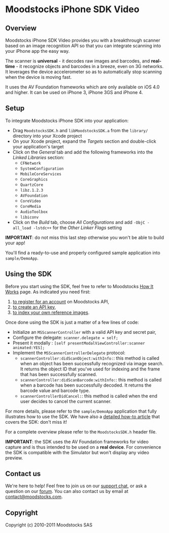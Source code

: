 # Moodstocks iPhone SDK Video

## Overview

Moodstocks iPhone SDK Video provides you with a breakthrough scanner based on an image recognition API so that you can integrate scanning into your iPhone app the easy way.

The scanner is **universal** - it decodes raw images and barcodes, and **real-time** - it recognize objects and barcodes in a breeze, even on 3G networks. It leverages the device accelerometer so as to automatically stop scanning when the device is moving fast.

It uses the AV Foundation frameworks which are only available on iOS 4.0 and higher. It can be used on iPhone 3, iPhone 3GS and iPhone 4.

## Setup

To integrate Moodstocks iPhone SDK into your application:

*   Drag `MoodstocksSDK.h` and `libMoodstocksSDK.a` from the `library/` directory into your Xcode project
*   On your Xcode project, expand the _Targets_ section and double-click your application's target
*   Click on the _General_ tab and add the following frameworks into the _Linked Libraries_ section:
	*   `CFNetwork`
	*   `SystemConfiguration`
	*   `MobileCoreServices`
	*   `CoreGraphics`
	*   `QuartzCore`
	*   `libz.1.2.3`
	*   `AVFoundation`
	*   `CoreVideo`
	*   `CoreMedia`
	*   `AudioToolbox`
	*   `libiconv`
*   Click on the _Build_ tab, choose _All Configurations_ and add `-ObjC -all_load -lstdc++` for the _Other Linker Flags_ setting

**IMPORTANT**: do not miss this last step otherwise you won't be able to build your app!

You'll find a ready-to-use and properly configured sample application into `sample/DemoApp`.

## Using the SDK

Before you start using the SDK, feel free to refer to Moodstocks [How It Works](http://www.moodstocks.com/how-it-works/) page. As indicated you need first:

1.   [to register for an account](http://extranet.moodstocks.com/signup) on Moodstocks API,
2.   [to create an API key](http://extranet.moodstocks.com/access_keys/new),
3.   [to index your own reference images](https://github.com/Moodstocks/moodstocks-api/wiki/api-v2-doc#add-object).

Once done using the SDK is just a matter of a few lines of code:

*   Initialize an `MSScannerController` with a valid API key and secret pair,
*   Configure the delegate: `scanner.delegate = self;`
*   Present it modally : `[self presentModalViewController:scanner animated:YES];`
*   Implement the `MSScannerControllerDelegate` protocol:
	*   `scannerController:didScanObject:withInfo:`: this method is called when an object has been successfully recognized via image search.
	     It returns the object ID that you've used for indexing and the frame that has been successfully scanned.
	*   `scannerController:didScanBarcode:withInfo:`: this method is called when a barcode has been successfully decoded.
	     It returns the barcode value and barcode type.	
	*   `scannerControllerDidCancel:`: this method is called when the end user decides to cancel the current scanner.

For more details, please refer to the `sample/DemoApp` application that fully illustrates how to use the SDK. We have also a [detailed how-to article](https://github.com/Moodstocks/moodstocks-api/wiki/sdk-video-how-it-works) that covers the SDK: don't miss it!

For a complete overview please refer to the `MoodstocksSDK.h` header file.

**IMPORTANT**: the SDK uses the AV Foundation frameworks for video capture and is thus intended to be used on a **real device**. For convenience the SDK is compatible with the Simulator but won't display any video preview.

## Contact us

We're here to help! Feel free to join us on our [support chat](http://moodstocks.campfirenow.com/2416e), or ask a question on our [forum](http://forum.moodstocks.com/). You can also contact us by email at
<a href="m&#x61;&#x69;l&#116;&#111;:&#x63;&#x6F;&#110;&#x74;&#097;&#099;&#x74;&#064;&#109;&#x6F;&#x6F;&#x64;&#115;&#x74;&#111;&#099;&#x6B;s&#x2E;&#099;&#x6F;&#109;">&#x63;&#x6F;&#110;&#x74;&#097;&#099;&#x74;&#064;&#109;&#x6F;&#x6F;&#x64;&#115;&#x74;&#111;&#099;&#x6B;s&#x2E;&#099;&#x6F;&#109;</a>.

## Copyright

Copyright (c) 2010-2011 Moodstocks SAS
